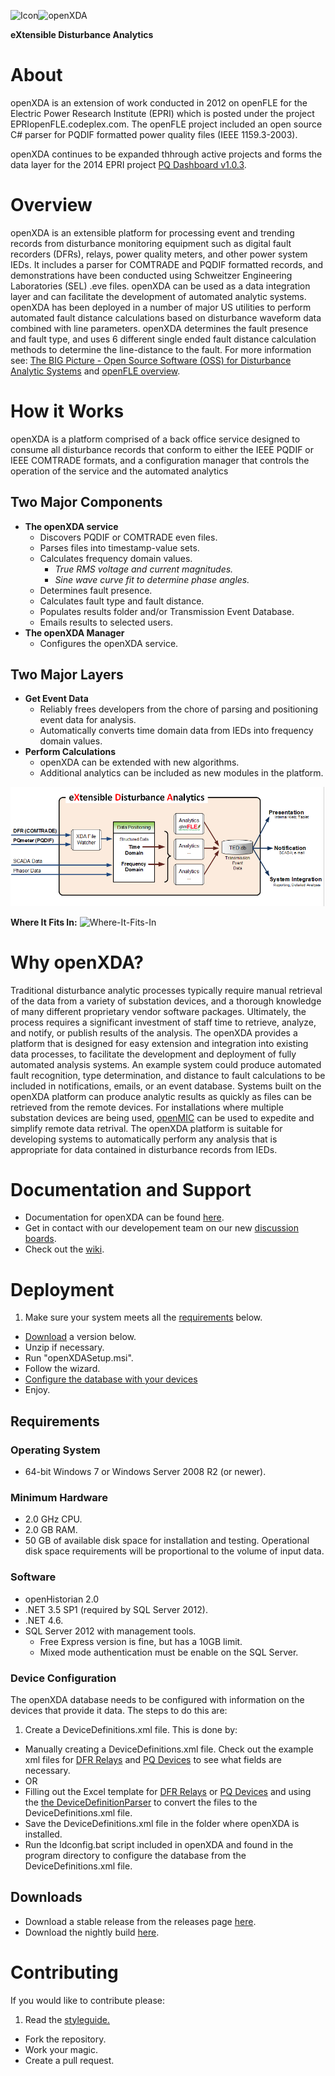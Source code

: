 ![Icon](http://www.gridprotectionalliance.org/images/products/icons%2064/openXDA.png)![openXDA](http://www.gridprotectionalliance.org/images/products/openXDAW.png)

**eXtensible Disturbance Analytics**

# About
openXDA is an extension of work conducted in 2012 on openFLE for the Electric Power Research Institute (EPRI) which is posted under the project EPRIopenFLE.codeplex.com.  The openFLE project included an open source C# parser for PQDIF formatted power quality files (IEEE 1159.3-2003).

openXDA continues to be expanded thhrough active projects and forms the data layer for the 2014 EPRI project [PQ Dashboard v1.0.3](https://github.com/GridProtectionAlliance/PQDashboard).

# Overview
openXDA is an extensible platform for processing event and trending records from disturbance monitoring equipment such as digital fault recorders (DFRs), relays, power quality meters, and other power system IEDs.  It includes a parser for COMTRADE and PQDIF formatted records, and demonstrations have been conducted using Schweitzer Engineering Laboratories (SEL) .eve files. openXDA can be used as a data integration layer and can facilitate the development of automated analytic systems.  openXDA has been deployed in a number of major US utilities to perform automated fault distance calculations based on disturbance waveform data combined with line parameters. openXDA determines the fault presence and fault type, and uses 6 different single ended fault distance calculation methods to determine the line-distance to the fault. For more information see: [The BIG Picture - Open Source Software (OSS) for Disturbance Analytic Systems](http://www.slideshare.net/FredElmendorf/2014-georgia-tech-fda-pres-asda-using-oss-37239423) and [openFLE overview](http://www.gridprotectionalliance.org/pdf/openFLE_Overview_Landscape.pdf).

# How it Works

openXDA is a platform comprised of a back office service designed to consume all disturbance records that conform to either the IEEE PQDIF or IEEE COMTRADE formats, and a configuration manager that controls the operation of the service and the automated analytics

## Two Major Components

* **The openXDA service**
  * Discovers PQDIF or COMTRADE even files.
  * Parses files into timestamp-value sets.
  * Calculates frequency domain values.
    * *True RMS voltage and current magnitudes.*
    * *Sine wave curve fit to determine phase angles.*
  * Determines fault presence.
  * Calculates fault type and fault distance.
  * Populates results folder and/or Transmission Event Database.
  * Emails results to selected users.
* **The openXDA Manager**
  * Configures the openXDA service.

## Two Major Layers
* **Get Event Data**
  * Reliably frees developers from the chore of parsing and positioning event data for analysis.
  * Automatically converts time domain data from IEDs into frequency domain values.
* **Perform Calculations**
  * openXDA can be extended with new algorithms.
  * Additional analytics can be included as new modules in the platform.


![openXDA Overview](https://raw.githubusercontent.com/GridProtectionAlliance/openXDA/master/Source/Documentation/Readme%20files/XDA-Overview.png)

**Where It Fits In:**
![Where-It-Fits-In](http://www.gridprotectionalliance.org/images/products/PQ%20Tool%20Suite.png)


# Why openXDA?

Traditional disturbance analytic processes typically require manual retrieval of the data from a variety of substation devices, and a thorough knowledge of many different proprietary vendor software packages.  Ultimately, the process requires a significant investment of staff time to retrieve, analyze, and notify, or publish results of the analysis.  The openXDA provides a platform that is designed for easy extension and integration into existing data processes, to facilitate the development and deployment of fully automated analysis systems.  An example system could produce automated fault recognition, type determination, and distance to fault calculations to be included in notifications, emails, or an event database.  Systems built on the openXDA platform can produce analytic results as quickly as files can be retrieved from the remote devices. For installations where multiple substation devices are being used, [openMIC](https://github.com/GridProtectionAlliance/openMIC) can be used to expedite and simplify remote data retrival. The openXDA platform is suitable for developing systems to automatically perform any analysis that is appropriate for data contained in disturbance records from IEDs.


# Documentation and Support
* Documentation for openXDA can be found [here](https://github.com/GridProtectionAlliance/openXDA/tree/master/Source/Documentation).
* Get in contact with our developement team on our new [discussion boards](http://discussions.gridprotectionalliance.org/c/gpa-products/openxda).
* Check out the [wiki](https://gridprotectionalliance.org/wiki/doku.php?id=openxda:overview).

# Deployment

1. Make sure your system meets all the [requirements](#requirements) below.
* [Download](#downloads) a version below.
* Unzip if necessary.
* Run "openXDASetup.msi".
* Follow the wizard.
* [Configure the database with your devices](#device-configuration)
* Enjoy.

## Requirements
### Operating System
* 64-bit Windows 7 or Windows Server 2008 R2 (or newer).

### Minimum Hardware
* 2.0 GHz CPU.
* 2.0 GB RAM.
* 50 GB of available disk space for installation and testing. Operational disk space requirements will be proportional to the volume of input data.

### Software
* openHistorian 2.0
* .NET 3.5 SP1 (required by SQL Server 2012).
* .NET 4.6.
* SQL Server 2012 with management tools.
  * Free Express version is fine, but has a 10GB limit.
  * Mixed mode authentication must be enable on the SQL Server.

### Device Configuration
The openXDA database needs to be configured with information on the devices that provide it data. 
The steps to do this are:

1. Create a DeviceDefinitions.xml file. This is done by:
  * Manually creating a DeviceDefinitions.xml file. Check out the example xml files for [DFR Relays](https://raw.githubusercontent.com/GridProtectionAlliance/openXDA/master/Source/Documentation/Device%20Definitions%20Examples%20%26%20Templates/DeviceDefinitionsExample-DFR-Relay.xml) and [PQ Devices](https://raw.githubusercontent.com/GridProtectionAlliance/openXDA/master/Source/Documentation/Device%20Definitions%20Examples%20%26%20Templates/DeviceDefinitionsExample-PQ.xml) to see what fields are necessary.
  * OR
  * Filling out the Excel template for [DFR Relays](https://github.com/GridProtectionAlliance/openXDA/blob/master/Source/Documentation/Device%20Definitions%20Examples%20&%20Templates/openXDA%20Configuration%20Template.xlsx?raw=true) or [PQ Devices](https://github.com/GridProtectionAlliance/openXDA/blob/master/Source/Documentation/Device%20Definitions%20Examples%20&%20Templates/openXDA%20Configuration%20Template%20-%20PQ.xlsx?raw=true) and using the [the DeviceDefinitionParser](https://github.com/GridProtectionAlliance/DeviceDefinitionParser/releases) to convert the files to the DeviceDefinitions.xml file.
* Save the DeviceDefinitions.xml file in the folder where openXDA is installed.
* Run the ldconfig.bat script included in openXDA and found in the program directory to configure the database from the DeviceDefinitions.xml file.

## Downloads
* Download a stable release from the releases page [here](https://github.com/GridProtectionAlliance/openXDA/releases).
* Download the nightly build [here](http://www.gridprotectionalliance.org/nightlybuilds/openXDA/Beta/Applications/openXDA/openXDASetup.msi).

# Contributing
If you would like to contribute please:

1. Read the [styleguide.](https://www.gridprotectionalliance.org/docs/GPA_Coding_Guidelines_2011_03.pdf)
* Fork the repository.
* Work your magic.
* Create a pull request.
